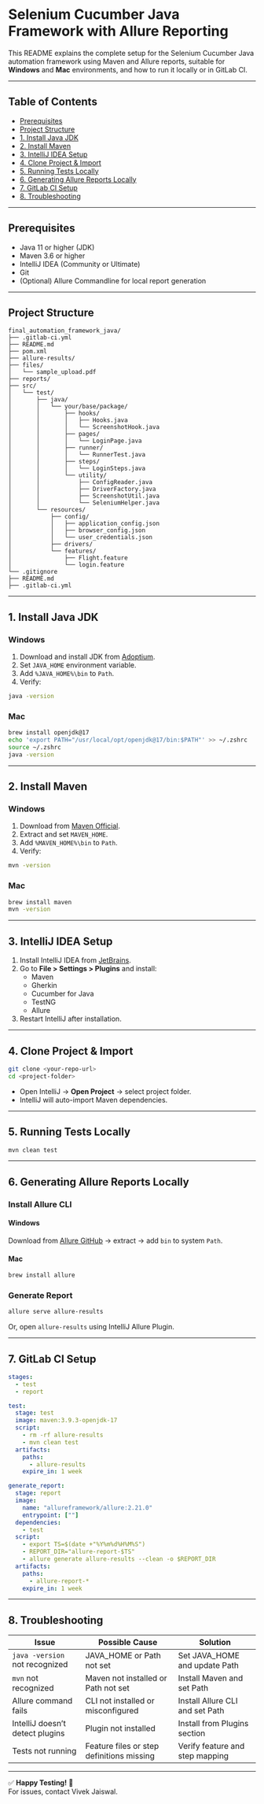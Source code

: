 # Selenium Cucumber Java Framework with Allure Reporting

This README explains the complete setup for the Selenium Cucumber Java automation framework using Maven and Allure reports, suitable for **Windows** and **Mac** environments, and how to run it locally or in GitLab CI.

---

## Table of Contents

- [Prerequisites](#prerequisites)
- [Project Structure](#project-structure)
- [1. Install Java JDK](#1-install-java-jdk)
- [2. Install Maven](#2-install-maven)
- [3. IntelliJ IDEA Setup](#3-intellij-idea-setup)
- [4. Clone Project & Import](#4-clone-project--import)
- [5. Running Tests Locally](#5-running-tests-locally)
- [6. Generating Allure Reports Locally](#6-generating-allure-reports-locally)
- [7. GitLab CI Setup](#7-gitlab-ci-setup)
- [8. Troubleshooting](#8-troubleshooting)

---

## Prerequisites

- Java 11 or higher (JDK)
- Maven 3.6 or higher
- IntelliJ IDEA (Community or Ultimate)
- Git
- (Optional) Allure Commandline for local report generation

---

## Project Structure

```
final_automation_framework_java/
├── .gitlab-ci.yml
├── README.md
├── pom.xml
├── allure-results/
├── files/
│   └── sample_upload.pdf
├── reports/
├── src/
│   └── test/
│       ├── java/
│       │   └── your/base/package/
│       │       ├── hooks/
│       │       │   ├── Hooks.java
│       │       │   └── ScreenshotHook.java
│       │       ├── pages/
│       │       │   └── LoginPage.java
│       │       ├── runner/
│       │       │   └── RunnerTest.java
│       │       ├── steps/
│       │       │   └── LoginSteps.java
│       │       └── utility/
│       │           ├── ConfigReader.java
│       │           ├── DriverFactory.java
│       │           ├── ScreenshotUtil.java
│       │           └── SeleniumHelper.java
│       └── resources/
│           ├── config/
│           │   ├── application_config.json
│           │   ├── browser_config.json
│           │   └── user_credentials.json
│           ├── drivers/
│           └── features/
│               ├── Flight.feature
│               └── login.feature
└── .gitignore
├── README.md
├── .gitlab-ci.yml
```

---

## 1. Install Java JDK

### Windows

1. Download and install JDK from [Adoptium](https://adoptium.net/).
2. Set `JAVA_HOME` environment variable.
3. Add `%JAVA_HOME%\bin` to `Path`.
4. Verify:

```bash
java -version
```

### Mac

```bash
brew install openjdk@17
echo 'export PATH="/usr/local/opt/openjdk@17/bin:$PATH"' >> ~/.zshrc
source ~/.zshrc
java -version
```

---

## 2. Install Maven

### Windows

1. Download from [Maven Official](https://maven.apache.org/download.cgi).
2. Extract and set `MAVEN_HOME`.
3. Add `%MAVEN_HOME%\bin` to `Path`.
4. Verify:

```bash
mvn -version
```

### Mac

```bash
brew install maven
mvn -version
```

---

## 3. IntelliJ IDEA Setup

1. Install IntelliJ IDEA from [JetBrains](https://www.jetbrains.com/idea/).
2. Go to **File > Settings > Plugins** and install:
   - Maven
   - Gherkin
   - Cucumber for Java
   - TestNG
   - Allure
3. Restart IntelliJ after installation.

---

## 4. Clone Project & Import

```bash
git clone <your-repo-url>
cd <project-folder>
```

- Open IntelliJ → **Open Project** → select project folder.
- IntelliJ will auto-import Maven dependencies.

---

## 5. Running Tests Locally

```bash
mvn clean test
```

---

## 6. Generating Allure Reports Locally

### Install Allure CLI

#### Windows

Download from [Allure GitHub](https://github.com/allure-framework/allure2/releases) → extract → add `bin` to system `Path`.

#### Mac

```bash
brew install allure
```

### Generate Report

```bash
allure serve allure-results
```

Or, open `allure-results` using IntelliJ Allure Plugin.

---

## 7. GitLab CI Setup

```yaml
stages:
  - test
  - report

test:
  stage: test
  image: maven:3.9.3-openjdk-17
  script:
    - rm -rf allure-results
    - mvn clean test
  artifacts:
    paths:
      - allure-results
    expire_in: 1 week

generate_report:
  stage: report
  image:
    name: "allureframework/allure:2.21.0"
    entrypoint: [""]
  dependencies:
    - test
  script:
    - export TS=$(date +"%Y%m%d%H%M%S")
    - REPORT_DIR="allure-report-$TS"
    - allure generate allure-results --clean -o $REPORT_DIR
  artifacts:
    paths:
      - allure-report-*
    expire_in: 1 week
```

---

## 8. Troubleshooting

| Issue | Possible Cause | Solution |
|------|----------------|----------|
| `java -version` not recognized | JAVA_HOME or Path not set | Set JAVA_HOME and update Path |
| `mvn` not recognized | Maven not installed or Path not set | Install Maven and set Path |
| Allure command fails | CLI not installed or misconfigured | Install Allure CLI and set Path |
| IntelliJ doesn’t detect plugins | Plugin not installed | Install from Plugins section |
| Tests not running | Feature files or step definitions missing | Verify feature and step mapping |

---

✅ **Happy Testing!** 🚀  
For issues, contact Vivek Jaiswal.